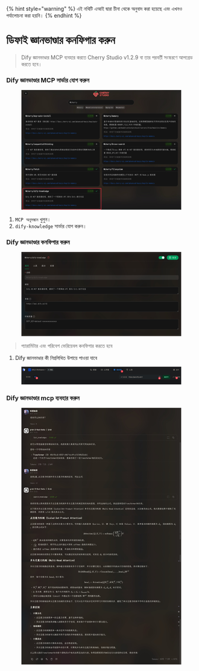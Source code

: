 
{% hint style="warning" %}
এই নথিটি এআই দ্বারা চীনা থেকে অনুবাদ করা হয়েছে এবং এখনও পর্যালোচনা করা হয়নি।
{% endhint %}

# ডিফাই জ্ঞানভাণ্ডার কনফিগার করুন

> Dify জ্ঞানভাণ্ডার MCP ব্যবহার করতে Cherry Studio v1.2.9 বা তার পরবর্তী সংস্করণে আপগ্রেড করতে হবে।

### Dify জ্ঞানভাণ্ডার MCP সার্ভার যোগ করুন

<figure><img src="../../.gitbook/assets/CleanShot 2025-04-27 at 10.36.29@2x.jpg" alt=""><figcaption></figcaption></figure>

1. `MCP অনুসন্ধান` খুলুন।
2. `dify-knowledge` সার্ভার যোগ করুন।

### Dify জ্ঞানভাণ্ডার কনফিগার করুন

<figure><img src="../../.gitbook/assets/CleanShot 2025-04-27 at 10.36.05@2x.jpg" alt=""><figcaption></figcaption></figure>

> প্যারামিটার এবং পরিবেশ ভেরিয়েবল কনফিগার করতে হবে

1. Dify জ্ঞানভাণ্ডার কী নিম্নলিখিত উপায়ে পাওয়া যাবে

<figure><img src="../../.gitbook/assets/CleanShot 2025-04-27 at 10.46.16@2x.jpg" alt=""><figcaption></figcaption></figure>

### Dify জ্ঞানভাণ্ডার mcp ব্যবহার করুন

<figure><img src="../../.gitbook/assets/CleanShot 2025-04-27 at 10.26.24@2x.jpg" alt=""><figcaption></figcaption></figure>